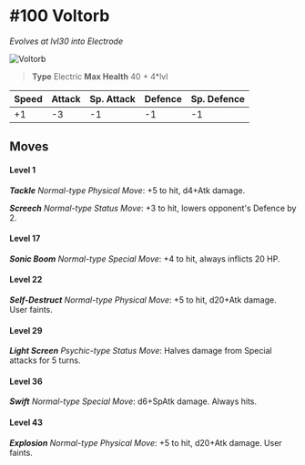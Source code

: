 # #100 Voltorb
*Evolves at lvl30 into Electrode*

![Voltorb](https://img.pokemondb.net/sprites/home/normal/1x/voltorb.png)

> **Type** Electric
> **Max Health** 40 + 4\*lvl

| Speed | Attack | Sp. Attack | Defence | Sp. Defence |
| ----- | ------ | ---------- | ------- | ----------- |
| +1 | -3 | -1 | -1 | -1 |

## Moves
#### Level 1

***Tackle** Normal-type Physical Move*: +5 to hit, d4+Atk damage. 

***Screech** Normal-type Status Move*: +3 to hit, lowers opponent's Defence by 2.
#### Level 17

***Sonic Boom** Normal-type Special Move*: +4 to hit, always inflicts 20 HP.
#### Level 22

***Self-Destruct** Normal-type Physical Move*: +5 to hit, d20+Atk damage. User faints.
#### Level 29

***Light Screen** Psychic-type Status Move*: Halves damage from Special attacks for 5 turns.
#### Level 36

***Swift** Normal-type Special Move*: d6+SpAtk damage. Always hits.
#### Level 43

***Explosion** Normal-type Physical Move*: +5 to hit, d20+Atk damage. User faints.

